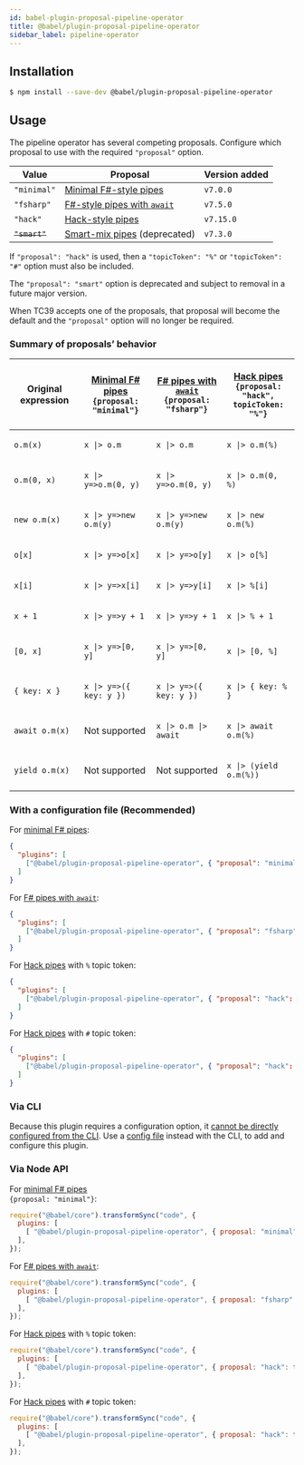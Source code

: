 ```yaml
---
id: babel-plugin-proposal-pipeline-operator
title: @babel/plugin-proposal-pipeline-operator
sidebar_label: pipeline-operator
---
```


## Installation

```sh
$ npm install --save-dev @babel/plugin-proposal-pipeline-operator
```

## Usage

The pipeline operator has several competing proposals.
Configure which proposal to use with the required `"proposal"` option.

| Value | Proposal | Version added |
| ----- | -------- | ------------- |
| `"minimal"` | [Minimal F#-style pipes](https://github.com/tc39/proposal-pipeline-operator/) | `v7.0.0`
| `"fsharp"` | [F#-style pipes with `await`](https://github.com/valtech-nyc/proposal-fsharp-pipelines) | `v7.5.0`
| `"hack"` | [Hack-style pipes](https://github.com/js-choi/proposal-hack-pipes) | `v7.15.0`
| ~~`"smart"`~~ | [Smart-mix pipes](https://github.com/js-choi/proposal-smart-pipelines) (deprecated) | `v7.3.0`

If `"proposal": "hack"` is used, then a `"topicToken": "%"` or `"topicToken": "#"` option must also be included.

The `"proposal": "smart"` option is deprecated and subject to removal in a future major version.

When TC39 accepts one of the proposals, that proposal will become the default and the `"proposal"` option will no longer be required.

### Summary of proposals’ behavior

<table>
<thead>
<tr>
<th>Original expression</th>
<th>

[Minimal F# pipes](https://github.com/tc39/proposal-pipeline-operator/)<br>`{proposal: "minimal"}`

</th>
<th>

[F# pipes with `await`](https://github.com/valtech-nyc/proposal-fsharp-pipelines/)<br>`{proposal: "fsharp"}`

</th>
<th>

[Hack pipes](https://github.com/js-choi/proposal-hack-pipes/)<br>`{proposal: "hack",`<br>`topicToken: "%"}`

</th>
</tr>
</thead>
<tbody>
<tr>
<td>

`o.m(x)`

</td>
<td>

`x |> o.m`

</td>
<td>

`x |> o.m`

</td>
<td>

`x |> o.m(%)`

</td>
</tr>
<tr>
<td>

`o.m(0, x)`

</td>
<td>

`x |> y=>o.m(0, y)`

</td>
<td>

`x |> y=>o.m(0, y)`

</td>
<td>

`x |> o.m(0, %)`

</td>
</tr>
<tr>
<td>

`new o.m(x)`

</td>
<td>

`x |> y=>new o.m(y)`

</td>
<td>

`x |> y=>new o.m(y)`

</td>
<td>

`x |> new o.m(%)`

</td>
</tr>
<tr>
<td>

`o[x]`

</td>
<td>

`x |> y=>o[x]`

</td>
<td>

`x |> y=>o[y]`

</td>
<td>

`x |> o[%]`

</td>
</tr>
<tr>
<td>

`x[i]`

</td>
<td>

`x |> y=>x[i]`

</td>
<td>

`x |> y=>y[i]`

</td>
<td>

`x |> %[i]`

</td>
</tr>
<tr>
<td>

`x + 1`

</td>
<td>

`x |> y=>y + 1`

</td>
<td>

`x |> y=>y + 1`

</td>
<td>

`x |> % + 1`

</td>
</tr>
<tr>
<td>

`[0, x]`

</td>
<td>

`x |> y=>[0, y]`

</td>
<td>

`x |> y=>[0, y]`

</td>
<td>

`x |> [0, %]`

</td>
</tr>
<tr>
<td>

`{ key: x }`

</td>
<td>

`x |> y=>({ key: y })`

</td>
<td>

`x |> y=>({ key: y })`

</td>
<td>

`x |> { key: % }`

</td>
</tr>
<tr>
<td>

`await o.m(x)`

</td>
<td>Not supported</td>
<td>

`x |> o.m |> await`

</td>
<td>

`x |> await o.m(%)`

</td>
</tr>
<tr>
<td>

`yield o.m(x)`

</td>
<td>Not supported</td>
<td>Not supported</td>
<td>

`x |> (yield o.m(%))`

</td>
</tr>
</tbody>
</table>

### With a configuration file (Recommended)

For [minimal F# pipes](https://github.com/tc39/proposal-pipeline-operator/):

```json
{
  "plugins": [
    ["@babel/plugin-proposal-pipeline-operator", { "proposal": "minimal" }]
  ]
}
```

For [F# pipes with `await`](https://github.com/valtech-nyc/proposal-fsharp-pipelines/):

```json
{
  "plugins": [
    ["@babel/plugin-proposal-pipeline-operator", { "proposal": "fsharp" }]
  ]
}
```

For [Hack pipes](https://github.com/js-choi/proposal-hack-pipes/) with `%` topic token:

```json
{
  "plugins": [
    ["@babel/plugin-proposal-pipeline-operator", { "proposal": "hack": "topicToken": "%" }]
  ]
}
```

For [Hack pipes](https://github.com/js-choi/proposal-hack-pipes/) with `#` topic token:

```json
{
  "plugins": [
    ["@babel/plugin-proposal-pipeline-operator", { "proposal": "hack": "topicToken": "#" }]
  ]
}
```

### Via CLI

Because this plugin requires a configuration option, it [cannot be directly configured from the CLI](https://github.com/babel/babel/issues/4161). Use a [config file](/docs/en/config-files) instead with the CLI, to add and configure this plugin.

### Via Node API

For [minimal F# pipes](https://github.com/tc39/proposal-pipeline-operator/)<br>`{proposal: "minimal"}`:

```javascript
require("@babel/core").transformSync("code", {
  plugins: [
    [ "@babel/plugin-proposal-pipeline-operator", { proposal: "minimal" } ],
  ],
});
```

For [F# pipes with `await`](https://github.com/valtech-nyc/proposal-fsharp-pipelines/):

```javascript
require("@babel/core").transformSync("code", {
  plugins: [
    [ "@babel/plugin-proposal-pipeline-operator", { proposal: "fsharp" } ],
  ],
});
```

For [Hack pipes](https://github.com/js-choi/proposal-hack-pipes/) with `%` topic token:

```javascript
require("@babel/core").transformSync("code", {
  plugins: [
    [ "@babel/plugin-proposal-pipeline-operator", { proposal: "hack": topicToken: "%" } ],
  ],
});
```

For [Hack pipes](https://github.com/js-choi/proposal-hack-pipes/) with `#` topic token:

```javascript
require("@babel/core").transformSync("code", {
  plugins: [
    [ "@babel/plugin-proposal-pipeline-operator", { proposal: "hack": topicToken: "#" } ],
  ],
});
```
